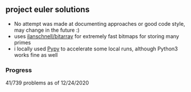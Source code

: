 ## project euler solutions

- No attempt was made at documenting approaches or good code style, may change in the future :)
- uses [ilanschnell/bitarray](https://github.com/ilanschnell/bitarray) for extremely fast bitmaps for storing many primes
- i locally used [Pypy](https://www.pypy.org/download.html#python-3-6-compatible-pypy3-6-v7-3-0) to accelerate some local runs, although Python3 works fine as well


### Progress
41/739 problems as of 12/24/2020

